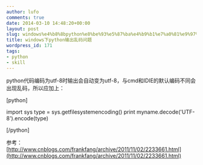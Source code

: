 ```yaml
---
author: lufo
comments: true
date: 2014-03-10 14:48:20+00:00
layout: post
slug: windows%e4%b8%8bpython%e8%be%93%e5%87%ba%e4%b9%b1%e7%a0%81%e9%97%ae%e9%a2%98
title: windows下python输出乱码问题
wordpress_id: 171
tags:
- python
- skill
---
```


python代码编码为utf-8时输出会自动变为utf-8，与cmd和IDIE的默认编码不同会出现乱码，所以应加上：

[python]

import sys
type = sys.getfilesystemencoding()
print myname.decode('UTF-8').encode(type)

[/python]

参考：[http://www.cnblogs.com/frankfang/archive/2011/11/02/2233661.html](http://www.cnblogs.com/frankfang/archive/2011/11/02/2233661.html)
